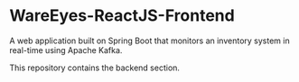 # WareEyes-ReactJS-Frontend
A web application built on Spring Boot that monitors an inventory system in real-time using Apache Kafka.

This repository contains the backend section.
